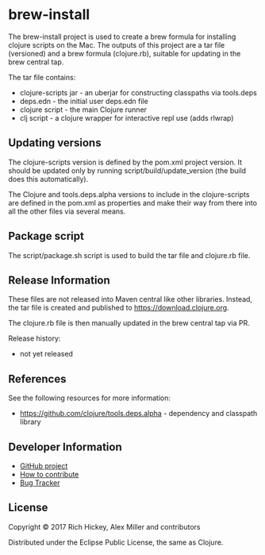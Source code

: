 brew-install
=====================================

The brew-install project is used to create a brew formula for installing
clojure scripts on the Mac. The outputs of this project are a tar file
(versioned) and a brew formula (clojure.rb), suitable for updating in the 
brew central tap.

The tar file contains:

* clojure-scripts jar - an uberjar for constructing classpaths via tools.deps
* deps.edn - the initial user deps.edn file
* clojure script - the main Clojure runner
* clj script - a clojure wrapper for interactive repl use (adds rlwrap)

## Updating versions

The clojure-scripts version is defined by the pom.xml project version. It 
should be updated only by running script/build/update_version (the build does
this automatically).

The Clojure and tools.deps.alpha versions to include in the clojure-scripts are
defined in the pom.xml as properties and make their way from there into all the
other files via several means.

## Package script

The script/package.sh script is used to build the tar file and clojure.rb file.

## Release Information

These files are not released into Maven central like other libraries. Instead, the tar
file is created and published to https://download.clojure.org.

The clojure.rb file is then manually updated in the brew central tap via PR.

Release history:

* not yet released

## References

See the following resources for more information:

* https://github.com/clojure/tools.deps.alpha - dependency and classpath library

## Developer Information

* [GitHub project](https://github.com/clojure/brew-install)
* [How to contribute](https://dev.clojure.org/display/community/Contributing)
* [Bug Tracker](https://dev.clojure.org/jira/browse/INST)

## License

Copyright © 2017 Rich Hickey, Alex Miller and contributors

Distributed under the Eclipse Public License, the same as Clojure.
